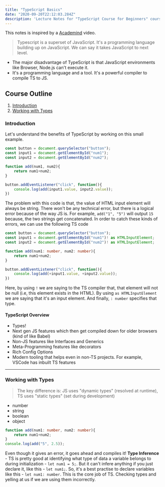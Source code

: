 ```yaml
---
title: "TypeScript Basics"
date: "2020-09-20T22:12:03.284Z"
description: 'Lecture Notes for "TypeScript Course for Beginners" course by maximilian schwarzmüller'
---
```


This notes is inspired by a [Academind](https://youtu.be/BwuLxPH8IDs) video.
> Typescript is a superset of JavaScript. It's a programming language building up on JavaScript. We can say it takes JavaScript to next level.

- The major disadvantage of TypeScript is that JavaScript environments like Browser, Node.js can't execute it.
- It's a programming language and a tool. It's a powerful compiler to compile TS to JS. 

## Course Outline
1. [Introduction](#introduction)
2. [Working with Types](#working-with-types)


### <a id="introduction"></a>Introduction
Let's understand the benefits of TypeScript by working on this small example.
```javascript
const button = document.querySelector("button");
const input1 = document.getElementById("num1");
const input2 = document.getElementById("num2");

function add(num1, num2){
    return num1+num2;
}

button.addEventListener("click", function(){
    console.log(add(input1.value, input2.value));
})
```
The problem with this code is that, the value of HTML input element will always be string. There won't be any technical error, but there is a logical error because of the way JS is. For example, `add("1", "5")` will output `15` because, the two strings get concatenated. In order to catch these kinds of errors, we can use the following TS code
```typescript
const button = document.querySelector("button");
const input1 = document.getElementById("num1")! as HTMLInputElement;
const input2 = document.getElementById("num2")! as HTMLInputElement;

function add(num1: number, num2: number){
    return num1+num2;
}

button.addEventListener("click", function(){
    console.log(add(+input1.value, +input2.value));
})
```
Here, by using `!` we are saying to the TS compiler that, that element will not be null (i.e, this element exists in the HTML). By using `as HTMLInputElement` we are saying that it's an input element. And finally, `: number` specifies that type.

#### TypeScript Overview
- Types!
- Next gen JS features which then get compiled down for older browsers (kind of like Babel)
- Non-JS features like Interfaces and Generics
- Meta-Programming features like decorators
- Rich Config Options
- Modern tooling that helps even in non-TS projects. For example, VSCode has inbuilt TS features
---

### <a id="working-with-types"></a>Working with Types
> The key difference is: JS uses "dynamic types" (resolved at runtime), TS uses "static types" (set during development)
- number
- string
- boolean
- object
```typescript
function add(num1: number, num2: number){
    return num1+num2;
}
console.log(add("5", 2.5));
```
Even though it gives an error, it goes ahead and compiles it!
__Type Inference__ - TS is pretty good at identifying what type of data a variable belongs to during initialization - `let num1 = 5;`. But it can't infere anything if you just declare it, like this - `let num1;`. So, it's a best practise to declare variables like this - `let num1: number`. 
This is the core job of TS. Checking types and yelling at us if we are using them incorrectly.